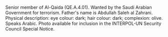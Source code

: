  Senior member of Al-Qaida (QE.A.4.01). Wanted by the Saudi Arabian Government
for terrorism. Father's name is Abdullah Saleh al Zahrani. Physical 
description: eye colour: dark; hair colour: dark; complexion: olive. Speaks 
Arabic. Photo available for inclusion in the INTERPOL-UN Security Council 
Special Notice. 
